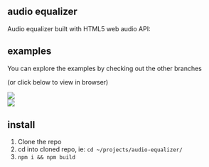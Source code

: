 ## audio equalizer

Audio equalizer built with HTML5 web audio API:

## examples

You can explore the examples by checking out the other branches

(or click below to view in browser)

<a title='gradient' target='_blank' href='http://rickycodes.github.io/audio-equalizer/gradient/'><img src='http://i.imgur.com/QjZYm3h.gif' /></a>  
<a title='three' target='_blank' href='http://rickycodes.github.io/audio-equalizer/three/'><img src='http://i.imgur.com/kcLTumL.gif' /></a>

## install

1. Clone the repo
2. cd into cloned repo, ie: `cd ~/projects/audio-equalizer/`
3. `npm i && npm build`
